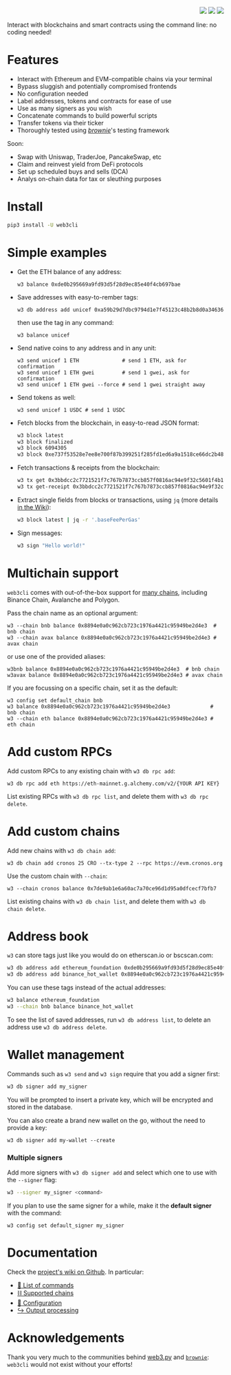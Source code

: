 <!-- https://shields.io/ --> 
<p align="right">
    <a href="https://www.alchemy.com/dapps/web3cli"><img src="https://img.shields.io/badge/featured%20on-alchemy-005493.svg"/></a>
    <a href="https://github.com/coccoinomane/web3cli/pulse" alt="Activity"><img src="https://img.shields.io/github/commit-activity/m/badges/shields?color=009051"/></a>
    <img src="https://img.shields.io/github/last-commit/coccoinomane/web3cli?color=009051"/>
</p>

Interact with blockchains and smart contracts using the command line: no coding needed!

# Features

- Interact with Ethereum and EVM-compatible chains via your terminal
- Bypass sluggish and potentially compromised frontends
- No configuration needed
- Label addresses, tokens and contracts for ease of use
- Use as many signers as you wish
- Concatenate commands to build powerful scripts
- Transfer tokens via their ticker
- Thoroughly tested using [*brownie*](https://github.com/eth-brownie/brownie/)'s testing framework

Soon:

- Swap with Uniswap, TraderJoe, PancakeSwap, etc
- Claim and reinvest yield from DeFi protocols
- Set up scheduled buys and sells (DCA)
- Analys on-chain data for tax or sleuthing purposes


# Install

```bash
pip3 install -U web3cli
```

# Simple examples

- Get the ETH balance of any address:
   ```
   w3 balance 0xde0b295669a9fd93d5f28d9ec85e40f4cb697bae
   ```

- Save addresses with easy-to-rember tags:
   ```
   w3 db address add unicef 0xa59b29d7dbc9794d1e7f45123c48b2b8d0a34636
   ```
   then use the tag in any command:
   ```
   w3 balance unicef
   ```

- Send native coins to any address and in any unit:
   ```
   w3 send unicef 1 ETH              # send 1 ETH, ask for confirmation
   w3 send unicef 1 ETH gwei         # send 1 gwei, ask for confirmation
   w3 send unicef 1 ETH gwei --force # send 1 gwei straight away
   ```

- Send tokens as well:
   ```
   w3 send unicef 1 USDC # send 1 USDC
   ```

- Fetch blocks from the blockchain, in easy-to-read JSON format:
   ```bash
   w3 block latest
   w3 block finalized
   w3 block 6094305
   w3 block 0xe737f53528e7ee8e700f87b399251f285fd1ed6a9a1518ce66dc2b4885f9fbb2
   ```

- Fetch transactions & receipts from the blockchain:
   ```bash
   w3 tx get 0x3bbdcc2c7721521f7c767b7873ccb857f0816ac94e9f32c5601f4b15c87d1ef1
   w3 tx get-receipt 0x3bbdcc2c7721521f7c767b7873ccb857f0816ac94e9f32c5601f4b15c87d1ef1
   ```

- Extract single fields from blocks or transactions, using `jq` (more details [in the Wiki](https://github.com/coccoinomane/web3cli/wiki/%E2%86%AA%EF%B8%8F-Output-processing)):
   ```bash
   w3 block latest | jq -r '.baseFeePerGas'
   ```

- Sign messages:
   ```bash
   w3 sign "Hello world!"
   ```

# Multichain support

`web3cli` comes with out-of-the-box support for [many chains](https://github.com/coccoinomane/web3cli/wiki/%E2%9B%93-Supported-chains), including Binance Chain, Avalanche and Polygon.

Pass the chain name as an optional argument:

```
w3 --chain bnb balance 0x8894e0a0c962cb723c1976a4421c95949be2d4e3  # bnb chain
w3 --chain avax balance 0x8894e0a0c962cb723c1976a4421c95949be2d4e3 # avax chain
```

or use one of the provided aliases:

```
w3bnb balance 0x8894e0a0c962cb723c1976a4421c95949be2d4e3  # bnb chain
w3avax balance 0x8894e0a0c962cb723c1976a4421c95949be2d4e3 # avax chain
```

If you are focussing on a specific chain, set it as the default:

```
w3 config set default_chain bnb
w3 balance 0x8894e0a0c962cb723c1976a4421c95949be2d4e3             # bnb chain
w3 --chain eth balance 0x8894e0a0c962cb723c1976a4421c95949be2d4e3 # eth chain
```

# Add custom RPCs

Add custom RPCs to any existing chain with `w3 db rpc add`:

```
w3 db rpc add eth https://eth-mainnet.g.alchemy.com/v2/{YOUR API KEY}
```

List existing RPCs with `w3 db rpc list`, and delete them with `w3 db rpc delete`.

# Add custom chains

Add new chains with `w3 db chain add`:

```
w3 db chain add cronos 25 CRO --tx-type 2 --rpc https://evm.cronos.org
```

Use the custom chain with `--chain`:

```
w3 --chain cronos balance 0x7de9ab1e6a60ac7a70ce96d1d95a0dfcecf7bfb7
```

List existing chains with `w3 db chain list`, and delete them with `w3 db chain delete`.


# Address book

`w3` can store tags just like you would do on etherscan.io or bscscan.com:

```bash
w3 db address add ethereum_foundation 0xde0b295669a9fd93d5f28d9ec85e40f4cb697bae
w3 db address add binance_hot_wallet 0x8894e0a0c962cb723c1976a4421c95949be2d4e3
```

You can use these tags instead of the actual addresses:

```bash
w3 balance ethereum_foundation
w3 --chain bnb balance binance_hot_wallet
```

To see the list of saved addresses, run `w3 db address list`, to delete an address use `w3 db address delete`.

# Wallet management

Commands such as `w3 send` and `w3 sign` require that you add a signer first:

```bash
w3 db signer add my_signer
```

You will be prompted to insert a private key, which will be encrypted and stored in the database.

You can also create a brand new wallet on the go, without the need to provide a key:

```
w3 db signer add my-wallet --create
```

### Multiple signers

Add more signers with `w3 db signer add` and select which one to use with the `--signer` flag:

```bash
w3 --signer my_signer <command>
```

If you plan to use the same signer for a while, make it the **default signer** with the command:

```
w3 config set default_signer my_signer
```

# Documentation

Check the [project's wiki on Github](https://github.com/coccoinomane/web3cli/wiki/). In particular:

- [🫡 List of commands](https://github.com/coccoinomane/web3cli/wiki/%F0%9F%AB%A1-List-of-commands)
- [⛓ Supported chains](https://github.com/coccoinomane/web3cli/wiki/%E2%9B%93-Supported-chains)
- [📝 Configuration](https://github.com/coccoinomane/web3cli/wiki/%F0%9F%93%9D-Configuration)
- [↪️ Output processing](https://github.com/coccoinomane/web3cli/wiki/%E2%86%AA%EF%B8%8F-Output-processing)


# Acknowledgements

Thank you very much to the communities behind [web3.py](https://github.com/ethereum/web3.py) and [`brownie`](https://github.com/eth-brownie/brownie): `web3cli` would not exist without your efforts!
